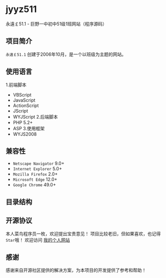 # jyyz511
永遠￡51.1 - 巨野一中初中51级1班网站（程序源码）

## 项目简介
 `永遠￡51.1` 创建于2006年10月，是一个以班级为主题的网站。

## 使用语言
1.前端脚本
 - VBScript
 - JavaScript
 - ActionScript
 - JScript
 - WYJScript
2.后端脚本
 - PHP 5.2+
 - ASP
3.使用框架
 - WYJS2008

## 兼容性
 - `Netscape Navigator` 9.0+
 - `Internet Explorer` 5.0+
 - `Mozilla Firefox` 2.0+
 - `Microsoft Edge` 12.0+
 - `Google Chrome` 49.0+
 
## 目录结构


## 开源协议
本人菜鸟程序员一枚，欢迎提出宝贵意见！
项目比较老旧，但如果喜欢，也记得`Star`哦！
欢迎访问 [我的个人网站](https://sheaneh.com)

## 感谢
感谢来自开源社区提供的解决方案，为本项目的开发提供了参考和帮助！
